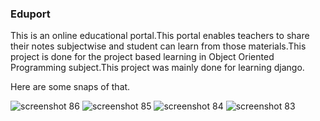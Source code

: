 ### Eduport

  This is an online educational portal.This portal enables teachers to share their notes subjectwise and student can learn from those materials.This project is done for the project based learning in Object Oriented Programming subject.This project was mainly done for learning django.
  
  Here are some snaps of that.




![screenshot 86](https://user-images.githubusercontent.com/22416933/35299929-e9563c42-00ac-11e8-9b87-cf263bbc5716.png)
![screenshot 85](https://user-images.githubusercontent.com/22416933/35299941-f15e402e-00ac-11e8-922f-23b2083a144b.png)
![screenshot 84](https://user-images.githubusercontent.com/22416933/35299955-fc4afef0-00ac-11e8-9c1e-2e536e47fb9b.png)
![screenshot 83](https://user-images.githubusercontent.com/22416933/35299973-0ed5825c-00ad-11e8-9e32-e4ead4bfd4f6.png)


